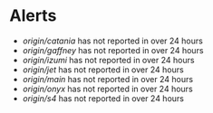 # Alerts
* *origin/catania* has not reported in over 24 hours
* *origin/gaffney* has not reported in over 24 hours
* *origin/izumi* has not reported in over 24 hours
* *origin/jet* has not reported in over 24 hours
* *origin/main* has not reported in over 24 hours
* *origin/onyx* has not reported in over 24 hours
* *origin/s4* has not reported in over 24 hours
